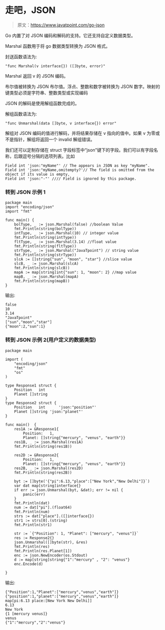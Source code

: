 # 走吧，JSON

> 原文：<https://www.javatpoint.com/go-json>

Go 内置了对 JSON 编码和解码的支持。它还支持自定义数据类型。

Marshal 函数用于将 go 数据类型转换为 JSON 格式。

封送函数语法为:

```
"func Marshal(v interface{}) ([]byte, error)"

```

Marshal 返回 v 的 JSON 编码。

布尔值被转换为 JSON 布尔值。浮点、整数和数字被转换为 JSON 数字。映射的键类型必须是字符串、整数类型或实现编码

JSON 的解码是使用解组函数完成的。

解组函数语法为:

```
"func Unmarshal(data []byte, v interface{}) error"

```

解组对 JSON 编码的值进行解码，并将结果存储在 v 指向的值中。如果 v 为零或不是指针，解组将返回一个 invalid 解组错误。

我们还可以定制存储在 struct 字段标签中“json”键下的字段。我们可以有字段名称，后跟逗号分隔的选项列表。比如

```
Field int 'json:"myName"' // The appears in JSON as key "myName".
Field int 'json:"myName,omitempty?'// The field is omitted from the object if its value is empty,
Field int 'json:"-"' //// Field is ignored by this package.

```

### 转到 JSON 示例 1

```
package main
import "encoding/json"
import "fmt"

func main() {
	bolType, _ := json.Marshal(false) //boolean Value
	fmt.Println(string(bolType))
	intType, _ := json.Marshal(10) // integer value
	fmt.Println(string(intType))
	fltType, _ := json.Marshal(3.14) //float value
	fmt.Println(string(fltType))
	strType, _ := json.Marshal("JavaTpoint") // string value
	fmt.Println(string(strType))
	slcA := []string{"sun", "moon", "star"} //slice value
	slcB, _ := json.Marshal(slcA)
	fmt.Println(string(slcB))
	mapA := map[string]int{"sun": 1, "moon": 2} //map value
	mapB, _ := json.Marshal(mapA)
	fmt.Println(string(mapB))
}

```

输出:

```
false
10
3.14
"JavaTpoint"
["sun","moon","star"]
{"moon":2,"sun":1}

```

### 转到 JSON 示例 2(用户定义的数据类型)

```
package main

import (
	"encoding/json"
	"fmt"
	"os"
)

type Response1 struct {
	Position   int
	Planet []string
}
type Response2 struct {
	Position   int      'json:"position"'
	Planet []string 'json:"planet"'
}

func main()  {
	res1A := &Response1{
		Position:   1,
		Planet: []string{"mercury", "venus", "earth"}}
	res1B, _ := json.Marshal(res1A)
	fmt.Println(string(res1B))

	res2D := &Response2{
		Position:   1,
		Planet: []string{"mercury", "venus", "earth"}}
	res2B, _ := json.Marshal(res2D)
	fmt.Println(string(res2B))

	byt := []byte('{"pi":6.13,"place":["New York","New Delhi"]}`)
	var dat map[string]interface{}
	if err := json.Unmarshal(byt, &dat); err != nil {
		panic(err)
	}
	fmt.Println(dat)
	num := dat["pi"].(float64)
	fmt.Println(num)
	strs := dat["place"].([]interface{})
	str1 := strs[0].(string)
	fmt.Println(str1)

	str := `{"Position": 1, "Planet": ["mercury", "venus"]}`
	res := Response2{}
	json.Unmarshal([]byte(str), &res)
	fmt.Println(res)
	fmt.Println(res.Planet[1])
	enc := json.NewEncoder(os.Stdout)
	d := map[string]string{"1":"mercury" , "2": "venus"}
	enc.Encode(d)

}

```

输出:

```
{"Position":1,"Planet":["mercury","venus","earth"]}
{"position":1,"planet":["mercury","venus","earth"]}
map[pi:6.13 place:[New York New Delhi]]
6.13
New York
{1 [mercury venus]}
venus
{"1":"mercury","2":"venus"}

```